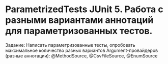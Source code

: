 # ParametrizedTests JUnit 5. Работа с разными вариантами аннотаций для параметризованных тестов.
Задание: Написать параметризованные тесты, опробовать максимальное количество разных вариантов Argument-провайдеров (разные аннотации): @MethodSource, @CsvFileSource, @EnumSource
